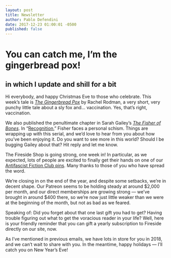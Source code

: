 ```yaml
---
layout: post
title: Newsletter
author: Pablo Defendini
date: 2017-12-23 01:00:01 -0500
published: false
---
```


# You can catch me, I’m the gingerbread pox!
## in which I update and shill for a bit

Hi everybody, and happy Christmas Eve to those who celebrate.
This week’s tale is [_The Gingerbread Pox_](https://firesidefiction.com/the-gingerbread-pox) by Rachel Rodman, a very short, very punchy little tale about a sly fox and... vaccination. Yes, that’s right, vaccination.

We also published the penultimate chapter in Sarah Gailey’s [_The  Fisher of Bones_](https://firesidefiction.com/book/the-fisher-of-bones). In “[Recognition](https://firesidefiction.com/the-fisher-of-bones/chapter-eleven-recognition),” Fisher faces a personal schism. Things are wrapping up with this serial, and we’d love to hear from you about how you’ve been enjoying it. Do you want to see more in this world? Should I be bugging Gailey about that? Hit reply and let me know.

The Fireside Shop is going strong, one week in! In particular, as we expected, lots of people are excited to finally get their hands on one of our [Antifascist Fiction Club pins](https://store.firesidefiction.com/products/antifascist-fiction-club-hard-enamel-pin). Many thanks to those of you who have spread the word.

We’re closing in on the end of the year, and despite some setbacks, we’re in decent shape. Our Patreon seems to be holding steady at around $2,000 per month, and our direct memberships are growing strong — we’ve brought in around $400 there, so we’re now just little weaker than we were at the beginning of the month, but not as bad as we feared.

Speaking of: Did you forget about that one last gift you had to get? Having trouble figuring out what to get the voracious reader in your life? Well, here is your friendly reminder that you can gift a yearly subscription to Fireside directly on our site, now.

As I’ve mentioned in previous emails, we have lots in store for you in 2018, and we can’t wait to share with you. In the meantime, happy holidays — I’ll catch you on New Year’s Eve!
